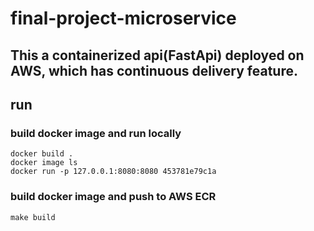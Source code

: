 # final-project-microservice
## This a containerized api(FastApi) deployed on AWS, which has continuous delivery feature.
## run  
### build docker image and run locally
```docker build .```  
```docker image ls```  
```docker run -p 127.0.0.1:8080:8080 453781e79c1a```  
### build docker image and push to AWS ECR
```make build```